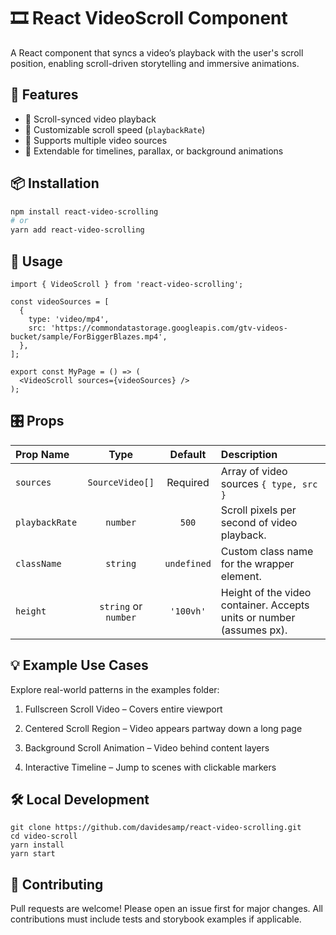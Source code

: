 # 🎞️ React VideoScroll Component

A React component that syncs a video’s playback with the user's scroll position, enabling scroll-driven storytelling and immersive animations.

## 🚀 Features

- 🔄 Scroll-synced video playback
- 🔧 Customizable scroll speed (`playbackRate`)
- 🎥 Supports multiple video sources
- 🧵 Extendable for timelines, parallax, or background animations

## 📦 Installation

```bash
npm install react-video-scrolling
# or
yarn add react-video-scrolling
```
## 🔧 Usage

```
import { VideoScroll } from 'react-video-scrolling';

const videoSources = [
  {
    type: 'video/mp4',
    src: 'https://commondatastorage.googleapis.com/gtv-videos-bucket/sample/ForBiggerBlazes.mp4',
  },
];

export const MyPage = () => (
  <VideoScroll sources={videoSources} />
);
```

## 🎛️ Props

| Prop Name    | Type | Default | Description |
| :---         |:---: |  :---:  | :---        |
| `sources`   | `SourceVideo[]`  | Required  | Array of video sources `{ type, src }` |
| `playbackRate` | `number`      | `500`      | Scroll pixels per second of video playback. |
| `className` | `string`     | `undefined`    |  Custom class name for the wrapper element. |
| `height` | `string` or `number`      |   `'100vh'`      | 	Height of the video container. Accepts units or number (assumes px). |

## 💡 Example Use Cases

Explore real-world patterns in the examples folder:

1. Fullscreen Scroll Video – Covers entire viewport

2. Centered Scroll Region – Video appears partway down a long page

3. Background Scroll Animation – Video behind content layers

4. Interactive Timeline – Jump to scenes with clickable markers

## 🛠️ Local Development

```
git clone https://github.com/davidesamp/react-video-scrolling.git
cd video-scroll
yarn install
yarn start
```

## 🤝 Contributing
Pull requests are welcome! Please open an issue first for major changes. All contributions must include tests and storybook examples if applicable.


